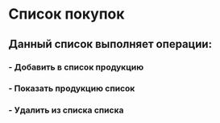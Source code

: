 # Список покупок
## Данный список выполняет операции:
### - Добавить в список продукцию 
### - Показать продукцию список
### - Удалить из списка  списка